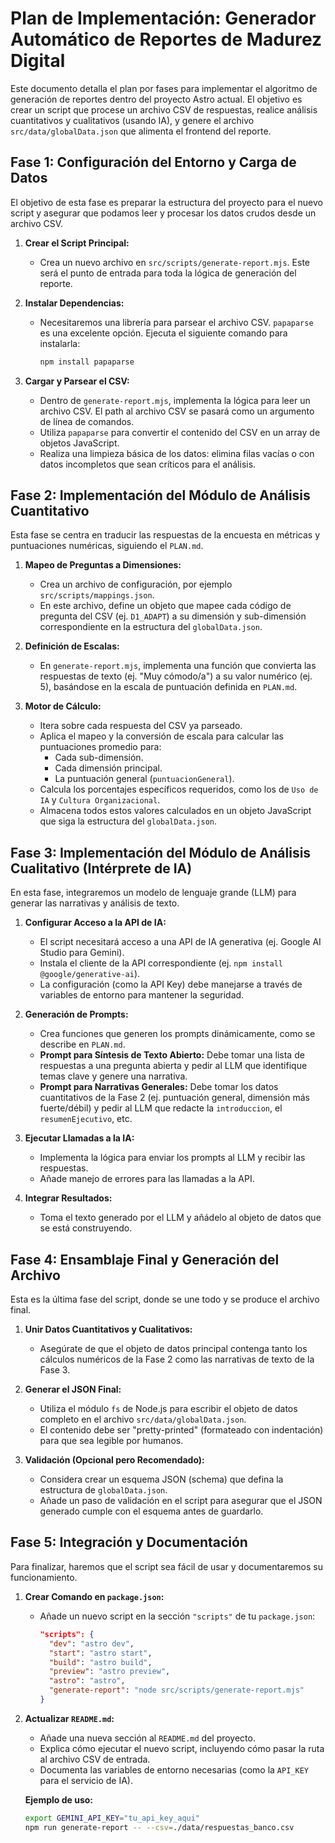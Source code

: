 # Plan de Implementación: Generador Automático de Reportes de Madurez Digital

Este documento detalla el plan por fases para implementar el algoritmo de generación de reportes dentro del proyecto Astro actual. El objetivo es crear un script que procese un archivo CSV de respuestas, realice análisis cuantitativos y cualitativos (usando IA), y genere el archivo `src/data/globalData.json` que alimenta el frontend del reporte.

## Fase 1: Configuración del Entorno y Carga de Datos

El objetivo de esta fase es preparar la estructura del proyecto para el nuevo script y asegurar que podamos leer y procesar los datos crudos desde un archivo CSV.

1.  **Crear el Script Principal:**
    *   Crea un nuevo archivo en `src/scripts/generate-report.mjs`. Este será el punto de entrada para toda la lógica de generación del reporte.

2.  **Instalar Dependencias:**
    *   Necesitaremos una librería para parsear el archivo CSV. `papaparse` es una excelente opción. Ejecuta el siguiente comando para instalarla:
        ```bash
        npm install papaparse
        ```

3.  **Cargar y Parsear el CSV:**
    *   Dentro de `generate-report.mjs`, implementa la lógica para leer un archivo CSV. El path al archivo CSV se pasará como un argumento de línea de comandos.
    *   Utiliza `papaparse` para convertir el contenido del CSV en un array de objetos JavaScript.
    *   Realiza una limpieza básica de los datos: elimina filas vacías o con datos incompletos que sean críticos para el análisis.

## Fase 2: Implementación del Módulo de Análisis Cuantitativo

Esta fase se centra en traducir las respuestas de la encuesta en métricas y puntuaciones numéricas, siguiendo el `PLAN.md`.

1.  **Mapeo de Preguntas a Dimensiones:**
    *   Crea un archivo de configuración, por ejemplo `src/scripts/mappings.json`.
    *   En este archivo, define un objeto que mapee cada código de pregunta del CSV (ej. `D1_ADAPT`) a su dimensión y sub-dimensión correspondiente en la estructura del `globalData.json`.

2.  **Definición de Escalas:**
    *   En `generate-report.mjs`, implementa una función que convierta las respuestas de texto (ej. "Muy cómodo/a") a su valor numérico (ej. 5), basándose en la escala de puntuación definida en `PLAN.md`.

3.  **Motor de Cálculo:**
    *   Itera sobre cada respuesta del CSV ya parseado.
    *   Aplica el mapeo y la conversión de escala para calcular las puntuaciones promedio para:
        *   Cada sub-dimensión.
        *   Cada dimensión principal.
        *   La puntuación general (`puntuacionGeneral`).
    *   Calcula los porcentajes específicos requeridos, como los de `Uso de IA` y `Cultura Organizacional`.
    *   Almacena todos estos valores calculados en un objeto JavaScript que siga la estructura del `globalData.json`.

## Fase 3: Implementación del Módulo de Análisis Cualitativo (Intérprete de IA)

En esta fase, integraremos un modelo de lenguaje grande (LLM) para generar las narrativas y análisis de texto.

1.  **Configurar Acceso a la API de IA:**
    *   El script necesitará acceso a una API de IA generativa (ej. Google AI Studio para Gemini).
    *   Instala el cliente de la API correspondiente (ej. `npm install @google/generative-ai`).
    *   La configuración (como la API Key) debe manejarse a través de variables de entorno para mantener la seguridad.

2.  **Generación de Prompts:**
    *   Crea funciones que generen los prompts dinámicamente, como se describe en `PLAN.md`.
    *   **Prompt para Síntesis de Texto Abierto:** Debe tomar una lista de respuestas a una pregunta abierta y pedir al LLM que identifique temas clave y genere una narrativa.
    *   **Prompt para Narrativas Generales:** Debe tomar los datos cuantitativos de la Fase 2 (ej. puntuación general, dimensión más fuerte/débil) y pedir al LLM que redacte la `introduccion`, el `resumenEjecutivo`, etc.

3.  **Ejecutar Llamadas a la IA:**
    *   Implementa la lógica para enviar los prompts al LLM y recibir las respuestas.
    *   Añade manejo de errores para las llamadas a la API.

4.  **Integrar Resultados:**
    *   Toma el texto generado por el LLM y añádelo al objeto de datos que se está construyendo.

## Fase 4: Ensamblaje Final y Generación del Archivo

Esta es la última fase del script, donde se une todo y se produce el archivo final.

1.  **Unir Datos Cuantitativos y Cualitativos:**
    *   Asegúrate de que el objeto de datos principal contenga tanto los cálculos numéricos de la Fase 2 como las narrativas de texto de la Fase 3.

2.  **Generar el JSON Final:**
    *   Utiliza el módulo `fs` de Node.js para escribir el objeto de datos completo en el archivo `src/data/globalData.json`.
    *   El contenido debe ser "pretty-printed" (formateado con indentación) para que sea legible por humanos.

3.  **Validación (Opcional pero Recomendado):**
    *   Considera crear un esquema JSON (schema) que defina la estructura de `globalData.json`.
    *   Añade un paso de validación en el script para asegurar que el JSON generado cumple con el esquema antes de guardarlo.

## Fase 5: Integración y Documentación

Para finalizar, haremos que el script sea fácil de usar y documentaremos su funcionamiento.

1.  **Crear Comando en `package.json`:**
    *   Añade un nuevo script en la sección `"scripts"` de tu `package.json`:
        ```json
        "scripts": {
          "dev": "astro dev",
          "start": "astro start",
          "build": "astro build",
          "preview": "astro preview",
          "astro": "astro",
          "generate-report": "node src/scripts/generate-report.mjs"
        }
        ```

2.  **Actualizar `README.md`:**
    *   Añade una nueva sección al `README.md` del proyecto.
    *   Explica cómo ejecutar el nuevo script, incluyendo cómo pasar la ruta al archivo CSV de entrada.
    *   Documenta las variables de entorno necesarias (como la `API_KEY` para el servicio de IA).

    **Ejemplo de uso:**
    ```bash
    export GEMINI_API_KEY="tu_api_key_aqui"
    npm run generate-report -- --csv=./data/respuestas_banco.csv
    ```

